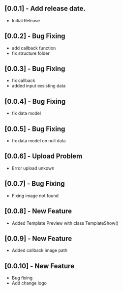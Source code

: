 ## [0.0.1] - Add release date.

* Initial Release

## [0.0.2] - Bug Fixing

* add callback function
* fix structure folder

## [0.0.3] - Bug Fixing

* fix callback
* added input exsisting data

## [0.0.4] - Bug Fixing

* fix data model

## [0.0.5] - Bug Fixing

* fix data model on null data

## [0.0.6] - Upload Problem

* Error upload unkown

## [0.0.7] - Bug Fixing

* Fixing image not found

## [0.0.8] - New Feature

* Added Template Preview with class TemplateShow()

## [0.0.9] - New Feature

* Added callback image path

## [0.0.10] - New Feature

* Bug fixing
* Add change logo
